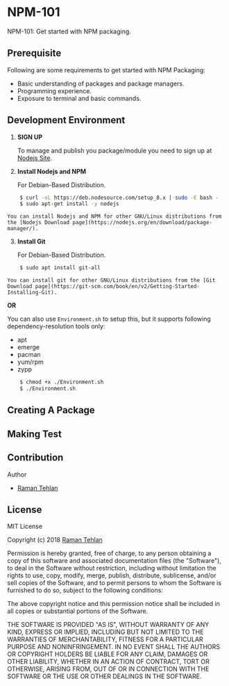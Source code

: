 # NPM-101
NPM-101: Get started with NPM packaging.

## Prerequisite

Following are some requirements to get started with NPM Packaging: 

- Basic understanding of packages and package managers. 
- Programming experience.
- Exposure to terminal and basic commands.

## Development Environment

1. **SIGN UP**

	To manage and publish you package/module you need to sign up at [Nodejs Site](https://www.npmjs.com).

2. **Install Nodejs and NPM** 
	
	For Debian-Based Distribution.
```bash
	$ curl -sL https://deb.nodesource.com/setup_8.x | sudo -E bash -
	$ sudo apt-get install -y nodejs
```

	You can install Nodejs and NPM for other GNU/Linux distributions from the [Nodejs Download page](https://nodejs.org/en/download/package-manager/).


3. **Install Git**

	For Debian-Based Distribution.
```bash
	$ sudo apt install git-all
```

	You can install git for other GNU/Linux distributions from the [Git Download page](https://git-scm.com/book/en/v2/Getting-Started-Installing-Git).

**OR**

You can also use `Environment.sh` to setup this, but it supports following dependency-resolution tools only:

- apt
- emerge
- pacman 
- yum/rpm
- zypp

```bash
	$ chmod +x ./Environment.sh
	$ ./Environment.sh
```

## Creating A Package



## Making Test

## Contribution

Author 

- [Raman Tehlan](https://ramantehlan.github.io)

## License

MIT License

Copyright (c) 2018 [Raman Tehlan](https://ramantehlan.github.io)

Permission is hereby granted, free of charge, to any person obtaining a copy
of this software and associated documentation files (the "Software"), to deal
in the Software without restriction, including without limitation the rights
to use, copy, modify, merge, publish, distribute, sublicense, and/or sell
copies of the Software, and to permit persons to whom the Software is
furnished to do so, subject to the following conditions:

The above copyright notice and this permission notice shall be included in all
copies or substantial portions of the Software.

THE SOFTWARE IS PROVIDED "AS IS", WITHOUT WARRANTY OF ANY KIND, EXPRESS OR
IMPLIED, INCLUDING BUT NOT LIMITED TO THE WARRANTIES OF MERCHANTABILITY,
FITNESS FOR A PARTICULAR PURPOSE AND NONINFRINGEMENT. IN NO EVENT SHALL THE
AUTHORS OR COPYRIGHT HOLDERS BE LIABLE FOR ANY CLAIM, DAMAGES OR OTHER
LIABILITY, WHETHER IN AN ACTION OF CONTRACT, TORT OR OTHERWISE, ARISING FROM,
OUT OF OR IN CONNECTION WITH THE SOFTWARE OR THE USE OR OTHER DEALINGS IN THE
SOFTWARE.
